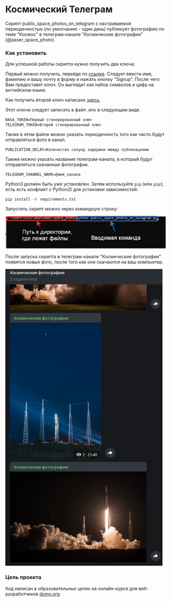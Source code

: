 # Космический Телеграм

Скрипт public_space_photos_on_telegram с настриваемой периодичностью (по умолчанию - один день) публикует 
фотографию по теме "Космос" в телеграм-канале "Космические фотографии"(@paser_space_photo).

### Как установить

Для успешной работы скрипта нужно получить два ключа:

Первый можно получить, перейдя по [ссылке](<https://api.nasa.gov/>). Следует ввести имя, фамилию и вашу почту в форму и нажать кнопку "Signup".
После чего Вам предоставят ключ. Он выглядит как набор символов и цифр на английском языке.

Как получить второй ключ написано [здесь](<https://way23.ru/регистрация-бота-в-telegram.html>).

Этот ключи следует записать в файл .env в следующем виде.

```
NASA_TOKEN=Первый сгенерированный ключ
TELEGRAM_TOKEN=Второй сгенерированный ключ
```

Также в этом файле можно указать периодичность того как часто будут отправляться фото в канал.

```
PUBLICATION_DELAY=Количество секунд задержки между публикациями
```

Тамже можно указать название телеграм-канала, в который будут отправляться скачанные фотографии.

```
TELEGRAM_CHANNEL_NAME=@имя_канала
```

Python3 должен быть уже установлен. 
Затем используйте `pip` (или `pip3`, есть есть конфликт с Python2) для установки зависимостей:
```
pip install -r requirements.txt
```

Запустить скрипт можно через командную строку:

![Пример запуска скрипта](run_example.png)

После запуска скрипта в телеграм-канале "Космические фотографии" появятся новые фото, после того как они скачаются на ваш компьютер.

![Пример работы скрипта](example.png)

### Цель проекта

Код написан в образовательных целях на онлайн-курсе для веб-разработчиков [dvmn.org](https://dvmn.org/).
